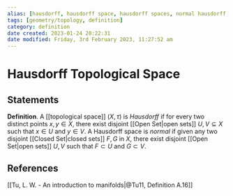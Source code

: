 ```yaml
---
alias: [hausdorff, hausdorff space, hausdorff spaces, normal hausdorff space]
tags: [geometry/topology, definition]
category: definition
date created: 2023-01-24 20:22:31
date modified: Friday, 3rd February 2023, 11:27:52 am
---
```


# Hausdorff Topological Space

## Statements

**Definition**. A [[topological space]] $(X,\tau)$ is _Hausdorff_ if for every two distinct points $x,y\in X$, there exist disjoint [[Open Set|open sets]] $U,V\subseteq X$ such that $x\in U$ and $y\in V$. A Hausdorff space is _normal_ if given any two disjoint [[Closed Set|closed sets]] $F,G$ in $X$, there exist disjoint [[Open Set|open sets]] $U,V$ such that $F\subset U$ and $G\subset V$.

## References

[[Tu, L. W. - An introduction to manifolds|@Tu11, Definition A.16]]